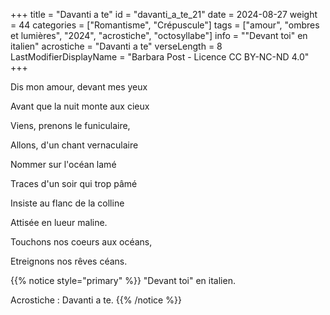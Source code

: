 +++
title = "Davanti a te"
id = "davanti_a_te_21"
date = 2024-08-27
weight = 44
categories = ["Romantisme", "Crépuscule"]
tags = ["amour", "ombres et lumières", "2024", "acrostiche", "octosyllabe"]
info = "\"Devant toi\" en italien"
acrostiche = "Davanti a te"
verseLength = 8
LastModifierDisplayName = "Barbara Post - Licence CC BY-NC-ND 4.0"
+++

Dis mon amour, devant mes yeux

Avant que la nuit monte aux cieux

Viens, prenons le funiculaire,

Allons, d'un chant vernaculaire

Nommer sur l'océan lamé

Traces d'un soir qui trop pâmé

Insiste au flanc de la colline

Attisée en lueur maline.

Touchons nos coeurs aux océans,

Etreignons nos rêves céans.

{{% notice style="primary" %}}
"Devant toi" en italien.

Acrostiche : Davanti a te.
{{% /notice %}}

